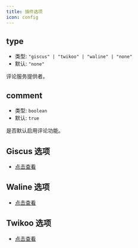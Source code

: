 ```yaml
---
title: 插件选项
icon: config
---
```


## type

- 类型: `"giscus" | "twikoo" | "waline" | "none"`
- 默认: `"none"`

评论服务提供者。

## comment

- 类型: `boolean`
- 默认: `true`

是否默认启用评论功能。

## Giscus 选项

- [点击查看](giscus.md)

## Waline 选项

- [点击查看](waline.md)

## Twikoo 选项

- [点击查看](twikoo.md)
